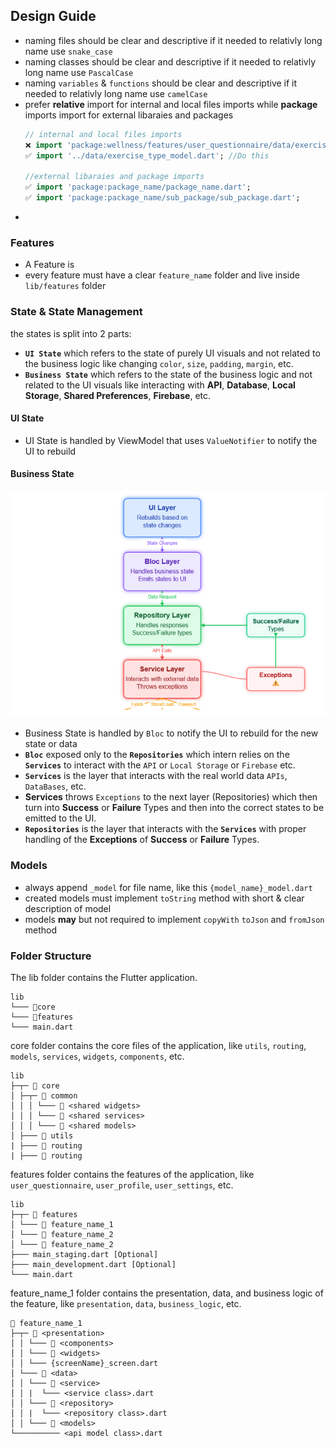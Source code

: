 ## Design Guide
- naming files should be clear and descriptive if it needed to relativly long name use `snake_case`
- naming classes should be clear and descriptive if it needed to relativly long name use `PascalCase`
- naming `variables` & `functions` should be clear and descriptive if it needed to relativly long name use `camelCase`
- prefer **relative** import for internal and local files imports while **package** imports import for external libaraies and packages
    ```dart
    // internal and local files imports
    ❌ import 'package:wellness/features/user_questionnaire/data/exercise_type_model.dart';
    ✅ import '../data/exercise_type_model.dart'; //Do this 

    //external libaraies and package imports
    ✅ import 'package:package_name/package_name.dart';
    ✅ import 'package:package_name/sub_package/sub_package.dart';
    ```
- 





### Features
  - A Feature is 
  - every feature must have a clear `feature_name` folder and live inside `lib/features` folder
  

  

### State & State Management
the states is split into 2 parts:
  - **`UI State`** which refers to the state of purely UI visuals and not related to the business logic like changing `color`, `size`, `padding`, `margin`, etc.
  - **`Business State`** which refers to the state of the business logic and not related to the UI visuals like interacting with **API**, **Database**, **Local Storage**, **Shared Preferences**, **Firebase**, etc.


#### UI State
  - UI State is handled by ViewModel that uses `ValueNotifier` to notify the UI to rebuild

#### Business State
  ![Bloc Architecture](images/busness_state_architecture.png)
 - Business State is handled by `Bloc` to notify the UI to rebuild for the new state or data  
 - **`Bloc`** exposed only to the **`Repositories`** which intern relies on the **`Services`** to interact with the `API` or `Local Storage` or `Firebase` etc.
 - **`Services`** is the layer that interacts with the real world data `APIs`, `DataBases`, etc.
 - **Services** throws `Exceptions` to the  next layer (Repositories) which then turn into **Success** or **Failure** Types and then into the correct states to be emitted to the UI. 
 - **`Repositories`** is the layer that interacts with the **`Services`** with proper handling of the **Exceptions** of **Success** or **Failure** Types.


### Models
  - always append `_model` for file name, like this  `{model_name}_model.dart`
  - created models must implement `toString` method with short & clear description of model 
  - models **may** but not required to implement `copyWith` `toJson` and `fromJson` method



### Folder Structure

The lib folder contains the Flutter application.
```
lib
└─── 📂core
└─── 📂features
└─── main.dart
```

core folder contains the core files of the application, like `utils`, `routing`, `models`, `services`, `widgets`, `components`, etc.
```
lib
├─┬─ 📂 core
│ ├─┬─ 📂 common
│ │ │ └─── 📂 <shared widgets>
│ │ │ └─── 📂 <shared services>
│ │ │ └─── 📂 <shared models>
│ ├─── 📂 utils
| ├─── 📂 routing
| ├─── 📂 routing
```

features folder contains the features of the application, like `user_questionnaire`, `user_profile`, `user_settings`, etc.
```
lib
├─┬─ 📂 features
│ └─── 📂 feature_name_1
│ └─── 📂 feature_name_2
│ └─── 📂 feature_name_2
├─── main_staging.dart [Optional]
├─── main_development.dart [Optional]
└─── main.dart
```

feature_name_1 folder contains the presentation, data, and business logic of the feature, like `presentation`, `data`, `business_logic`, etc.
```
📂 feature_name_1
├─┬─ 📂 <presentation>
│ │ └─── 📂 <components>
│ │ └─── 📂 <widgets>
│ │ └─── {screenName}_screen.dart
│ └─── 📂 <data>
│ │ └─── 📂 <service>
│ │ |  └─── <service class>.dart
│ │ └─── 📂 <repository>
│ │ |  └─── <repository class>.dart
│ │ └─── 📂 <models>
└────────── <api model class>.dart
```